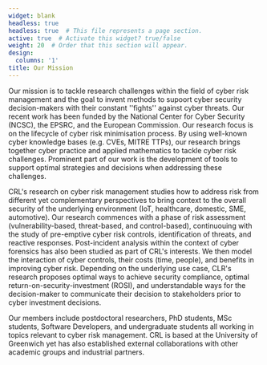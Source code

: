 ```yaml
---
widget: blank
headless: true
headless: true  # This file represents a page section.
active: true  # Activate this widget? true/false
weight: 20  # Order that this section will appear.
design:
  columns: '1'
title: Our Mission
---
```

Our mission is to tackle research challenges within the field of cyber risk management and the goal to invent methods to supoort cyber security decision-makers with their constant ''fights'' against cyber threats. Our recent work has been funded by the National Center for Cyber Security (NCSC), the EPSRC, and the European Commission. Our research focus is on the lifecycle of cyber risk minimisation process. By using well-known cyber knowledge bases (e.g. CVEs, MITRE TTPs), our research brings together cyber practice and applied mathematics to tackle cyber risk challenges. Prominent part of our work is the development of tools to support optimal strategies and decisions when addressing these challenges.

CRL's research on cyber risk management studies how to address risk from different yet complementary perspectives to bring context to the overall security of the underlying environment (IoT, healthcare, domestic, SME, automotive). Our research commences with a phase of risk assessment (vulnerability-based, threat-based, and control-based), continuouing with the study of pre-emptive cyber risk controls, identification of threats, and reactive responses. Post-incident analysis within the context of cyber forensics has also been studied as part of CRL's interests. We then model the interaction of cyber controls, their costs (time, people), and benefits in improving cyber risk. Depending on the underlying use case, CLR's research proposes optimal ways to achieve security compliance, optimal return-on-security-investment (ROSI), and understandable ways for the decision-maker to communicate their decision to stakeholders prior to cyber investment decisions.

Our members include postdoctoral researchers, PhD students, MSc students, Software Developers, and undergraduate students all working in topics relevant to cyber risk management. CRL is based at the University of Greenwich yet has also established external collaborations with other academic groups and industrial partners.
